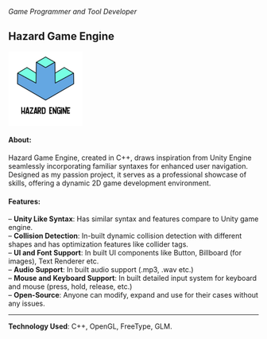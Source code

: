 *Game Programmer and Tool Developer*

<style>
.centered-container {
  display: flex;
  align-items: center;
}
.centered-image {
  width: 150px;
}
</style>

## Hazard Game Engine

<div class="centered-container">
  <img src="../assets/images/hazard_engine.png" alt="Hazard Engine" class="centered-image">
</div>  

#### About:
Hazard Game Engine, created in C++, draws inspiration from Unity Engine seamlessly incorporating familiar syntaxes for enhanced user navigation. Designed as my passion project, it serves as a professional showcase of skills, offering a dynamic 2D game development environment.

#### Features:
– **Unity Like Syntax**: Has similar syntax and features compare to Unity game engine.  
– **Collision Detection**: In-built dynamic collision detection with different shapes and has optimization features like collider tags.  
– **UI and Font Support**: In built UI components like Button, Billboard (for images), Text Renderer etc.  
– **Audio Support**: In built audio support (.mp3, .wav etc.)  
– **Mouse and Keyboard Support**: In built detailed input system for keyboard and mouse (press, hold, release, etc.)  
– **Open-Source**: Anyone can modify, expand and use for their cases without any issues.  
***
**Technology Used**: C++, OpenGL, FreeType, GLM.